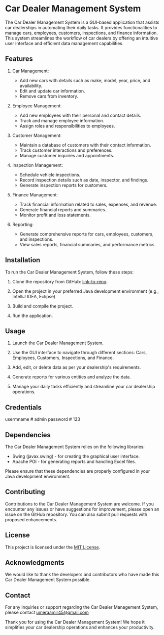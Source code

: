# Car Dealer Management System

The Car Dealer Management System is a GUI-based application that assists car dealerships in automating their daily tasks. It provides functionalities to manage cars, employees, customers, inspections, and finance information. This system streamlines the workflow of car dealers by offering an intuitive user interface and efficient data management capabilities.

## Features

1. Car Management:
   - Add new cars with details such as make, model, year, price, and availability.
   - Edit and update car information.
   - Remove cars from inventory.

2. Employee Management:
   - Add new employees with their personal and contact details.
   - Track and manage employee information.
   - Assign roles and responsibilities to employees.

3. Customer Management:
   - Maintain a database of customers with their contact information.
   - Track customer interactions and preferences.
   - Manage customer inquiries and appointments.

4. Inspection Management:
   - Schedule vehicle inspections.
   - Record inspection details such as date, inspector, and findings.
   - Generate inspection reports for customers.

5. Finance Management:
   - Track financial information related to sales, expenses, and revenue.
   - Generate financial reports and summaries.
   - Monitor profit and loss statements.

6. Reporting:
   - Generate comprehensive reports for cars, employees, customers, and inspections.
   - View sales reports, financial summaries, and performance metrics.

## Installation

To run the Car Dealer Management System, follow these steps:

1. Clone the repository from GitHub: [link-to-repo](https://github.com/your-username/car-dealer-management-system).

2. Open the project in your preferred Java development environment (e.g., IntelliJ IDEA, Eclipse).

3. Build and compile the project.

4. Run the application.

## Usage

1. Launch the Car Dealer Management System.

2. Use the GUI interface to navigate through different sections: Cars, Employees, Customers, Inspections, and Finance.

3. Add, edit, or delete data as per your dealership's requirements.

4. Generate reports for various entities and analyze the data.

5. Manage your daily tasks efficiently and streamline your car dealership operations.

## Credentials 
usermname # admin
password # 123

## Dependencies

The Car Dealer Management System relies on the following libraries:

- Swing (javax.swing) - for creating the graphical user interface.
- Apache POI - for generating reports and handling Excel files.

Please ensure that these dependencies are properly configured in your Java development environment.

## Contributing

Contributions to the Car Dealer Management System are welcome. If you encounter any issues or have suggestions for improvement, please open an issue on the GitHub repository. You can also submit pull requests with proposed enhancements.

## License

This project is licensed under the [MIT License](LICENSE).

## Acknowledgments

We would like to thank the developers and contributors who have made this Car Dealer Management System possible.

## Contact

For any inquiries or support regarding the Car Dealer Management System, please contact umeraamir45@gmail.com

Thank you for using the Car Dealer Management System! We hope it simplifies your car dealership operations and enhances your productivity.
